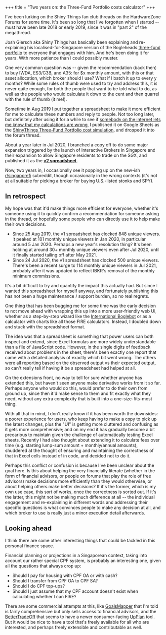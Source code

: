 +++
title = "Two years on: the Three-Fund Portfolio costs calculator"
+++

I've been lurking on the Shiny Things fan club threads on the HardwareZone Forums for some time. 
It's been so long that I've forgotten when I started -- must have been late 2018 or early 2019, since it was in "part 2" of the megathread.

Josh Giersch aka Shiny Things has basically been explaining and re-explaining his localised-for-Singapore version of the Bogleheads [three-fund portfolio](https://www.bogleheads.org/wiki/Three-fund_portfolio) to everyone that engages with him.
And he's been doing it for years.
With more patience than I could possibly muster.

One very common question was -- given the recommendation (back then) to buy IWDA, ES3/G3B, and A35: for $x monthly amount, with this or that asset allocation, which broker should I use?
What if I batch it up to every y months?
While some rules of thumb were used to try and address this, it is never quite enough, for both the people that want to be told what to do, as well as the people who would calculate it down to the cent and then quarrel with the rule of thumb (it me!).

Sometime in Aug 2019 I put together a spreadsheet to make it more efficient for me to calculate these numbers and reply to people.
Not too long later, but definitely after using it for a while to see if [somebody on the internet lets me know that my calculations are wrong](https://xkcd.com/386/), I published it on Google Sheets as the [ShinyThings Three-Fund Portfolio cost simulation](https://docs.google.com/spreadsheets/d/1BqIhbYNJF7VJbtj6PS08Csbyx1s4vs_03Kvh0pPRUCI/edit?usp=sharing), and dropped it into the forum thread.

About a year later in Jul 2020, I branched a copy off to do some major expansion triggered by the launch of Interactive Brokers in Singapore and their expansion to allow Singapore residents to trade on the SGX, and published it as the **[v2 spreadsheet](https://docs.google.com/spreadsheets/d/1T0SnPLJxdzhi5kLIK2zxbWLGkX6ILfFLsIlhzG8o534/edit?usp=sharing)**.

Now, two years in, I occasionally see it popping up on the new-ish [r/singaporefi](https://www.reddit.com/r/singaporefi/) subreddit, though occasionally in the wrong contexts (it's not at all suitable for picking a broker for buying U.S.-listed stonks and SPY).

## In retrospect

My hope was that it'd make things more efficient for everyone, whether it's someone using it to quickly confirm a recommendation for someone asking in the thread, or hopefully some people who can directly use it to help make their own decisions.

- Since 25 Aug 2019, the v1 spreadsheet has clocked 848 unique viewers. It peaked at 101 monthly unique viewers in Jan 2020, in particular around 5 Jan 2020. Perhaps a new year's resolution thing? It's been holding at around 30+ monthly unique viewers even after Jul 2020, until it finally started tailing off after May 2021.
- Since 24 Jul 2020, the v1 spreadsheet has clocked 500 unique viewers. There's been a recent surge to 114 monthly unique viewers in Jul 2021, probably after it was updated to reflect IBKR's removal of the monthly minimum commissions.

It's a bit difficult to try and quantify the impact this actually had. But since I wanted this spreadsheet for myself anyway, and fortunately publishing this has not been a huge maintenance / support burden, so no real regrets.

One thing that has been bugging me for some time was the early decision to not move ahead with wrapping this up into a more user-friendly web UI, whether as a step-by-step wizard like the [International Boglebot](https://www.boglebot.com/play) or as a calculator with charts like all those FIRE calculators.
Instead, I doubled down and stuck with the spreadsheet format.

The idea was that a spreadsheet is something that power users can both inspect and extend, since Excel formulas are more widely understandable than a file of JavaScript code.
However, in the single digits of feedback received about problems in the sheet, there's been exactly one report that came with a detailed analysis of exactly which bit went wrong. 
The others were all reporting based on the observed output vs their expected output, so can't really tell if having it be a spreadsheet had helped at all.

On the extensions front, no way to tell for sure whether anyone has extended this, but haven't seen anyone make derivative works from it so far.
Perhaps anyone who would do this, would prefer to do their own from ground up, since then it'd make sense to them and fit exactly what they need, without any extra complexity that is built into a one-size-fits-most thing.

With all that in mind, I don't really know if it has been worth the downsides: a poorer experience for users, who keep having to make a copy to pick up the latest changes, plus the "UI" is getting more cluttered and confusing as it gets more comprehensive; and on my end it has gradually become a bit precarious to maintain given the challenge of automatically testing Excel sheets.
Recently I had also thought about extending it to calculate fees over time (e.g. starting lump-sum amount + monthly/annual amounts), shuddered at the thought of ensuring and maintaining the correctness of that in Excel cells instead of in code, and decided not to do it.

Perhaps this conflict or confusion is because I've been unclear about the goal here.
Is this about helping the very financially literate (whether in the form of financial advisors, or people on forums that play the role of free advisors) make decisions more efficiently than they would otherwise, or about helping others make better decisions?
If it's the former, which is my own use case, this sort of works, once the correctness is sorted out.
If it's the latter, this might not be making much difference at all -- the individual engagement and re-explaining in different words and addressing their specific questions is what convinces people to make any decision at all, and which broker to use is really just a minor execution detail afterwards.

## Looking ahead

I think there are some other interesting things that could be tackled in this personal finance space.

Financial planning or projections in a Singaporean context, taking into account our rather special CPF system, is probably an interesting one, given all the questions that always crop up:

- Should I pay for housing with CPF OA or with cash?
- Should I transfer from CPF OA to CPF SA?
- Should I do CPF top-ups?
- Should I just assume that my CPF account doesn't exist when calculating whether I can FIRE?

There are some commercial attempts at this, like [GoalsMapper](https://www.goalsmapper.com/) that I'm told is fairly comprehensive but only sells access to financial advisors, and the [BetterTradeOff](https://www.bettertradeoff.com/) that seems to have a newer consumer-facing [UpPlan](https://www.upplan.sg/) tool.
But it would be nice to have a tool that's freely available for all who are interested, and perhaps freely extensible and contributable as well.
